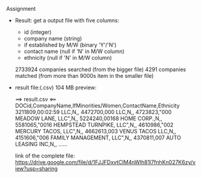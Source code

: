 Assignment

 - Result:
   get a output file with five columns: 
      - id (integer)
      - company name (string) 
      - if established by M/W (binary 'Y'/'N')
      - contact name (null if 'N' in M/W column)
      - ethnicity (null if 'N' in M/W column) 
   
   2733924  companies searched (from the bigger file)
   4291  companies matched (from more than 9000s item in the smaller file)

 - result file:(.csv)
   104 MB
   preview:
   
   ==> result.csv <==
   DOCid,CompanyName,IfMinorities/Women,ContactName,Ethnicity
   3211809,00:02:59 LLC,N,,
   4472700,000 LLC,N,,
   4723823,"000 MEADOW LANE, LLC",N,,
   5224240,00168 HOME CORP.,N,,
   5581065,"0016 HEMPSTEAD TURNPIKE, LLC",N,,
   4610986,"002 MERCURY TACOS, LLC",N,,
   4662613,003 VENUS TACOS LLC,N,,
   4151606,"006 FAMILY MANAGEMENT, LLC",N,,
   4370811,007 AUTO LEASING INC,N,,
   ......
   
   link of the complete file: https://drive.google.com/file/d/1FJJFDxvtCIM4nWIh81l7fnhKn027K6zy/view?usp=sharing
   
   
 
